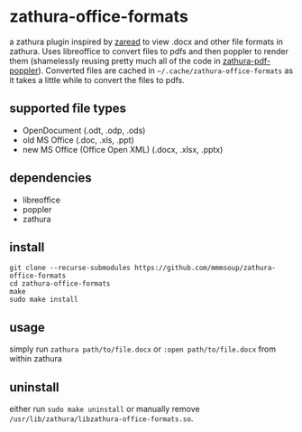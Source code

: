 # zathura-office-formats

a zathura plugin inspired by [zaread](https://github.com/paoloap/zaread) to view .docx and other file formats in zathura. Uses libreoffice to convert files to pdfs and then poppler to render them (shamelessly reusing pretty much all of the code in [zathura-pdf-poppler](https://github.com/pwmt/zathura-pdf-poppler)). Converted files are cached in `~/.cache/zathura-office-formats` as it takes a little while to convert the files to pdfs.

## supported file types
- OpenDocument (.odt, .odp, .ods)
- old MS Office (.doc, .xls, .ppt)
- new MS Office (Office Open XML) (.docx, .xlsx, .pptx)

## dependencies
- libreoffice
- poppler
- zathura

## install
```
git clone --recurse-submodules https://github.com/mmmsoup/zathura-office-formats
cd zathura-office-formats
make
sudo make install
```

## usage
simply run `zathura path/to/file.docx` or `:open path/to/file.docx` from within zathura

## uninstall
either run `sudo make uninstall` or manually remove `/usr/lib/zathura/libzathura-office-formats.so`.
